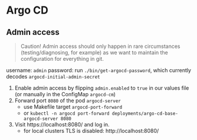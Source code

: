 # Argo CD
## Admin access
> Caution! Admin access should only happen in rare circumstances (testing/diagnosing, for example)
> as we want to maintain the configuration for everything in git.

username: `admin`
password: run `./bin/get-argocd-password`, which currently decodes `argocd-initial-admin-secret`

1. Enable admin access by flipping `admin.enabled` to `true` in our values file (or manually in the ConfigMap `argocd-cm`)
2. Forward port `8080` of the pod `argocd-server`
    - use Makefile target `argocd-port-forward`
    - or `kubectl -n argocd port-forward deployments/argo-cd-base-argocd-server 8080`
3. Visit https://localhost:8080/ and log in.
    - for local clusters TLS is disabled: http://localhost:8080/
